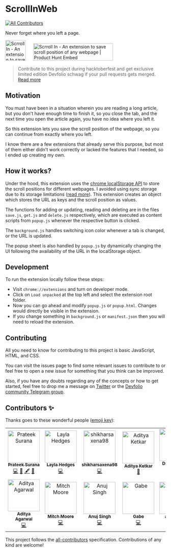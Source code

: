 # ScrollInWeb
[![All Contributors](https://img.shields.io/badge/all_contributors-11-orange.svg?style=flat-square)](#contributors)

Never forget where you left a page.

<p float="left">

<a href="https://chrome.google.com/webstore/detail/scrroll-in/cjgjbjogfodppempgdlppgefojbcmjom?hl=en&gl=IN" target="_blank">
<img src="https://developer.chrome.com/webstore/images/ChromeWebStore_Badge_v2_496x150.png" alt="Scrroll In - An extension to save scroll position of any webpage | Product Hunt Embed" style="height:64px;margin-right:20px;" height="64px" /></a>
<a href="https://www.producthunt.com/posts/scrroll-in?utm_source=badge-featured&utm_medium=badge&utm_souce=badge-scrroll-in" target="_blank"><img src="https://api.producthunt.com/widgets/embed-image/v1/featured.svg?post_id=169127&theme=light" alt="Scrroll In - An extension to save scroll position of any webpage | Product Hunt Embed" style="width: 250px; height: 54px;" width="250px" height="54px" /></a>

</p>

> Contribute to this project during hacktoberfest and get exclusive limited edition Devfolio schwag if your pull requests gets merged. [Read more](https://devfolio.co/blog/hacktoberfest-2019-devfolio/)

## Motivation

You must have been in a situation wherein you are reading a long article, but you don't have enough time to finish it, so you close the tab, and the next time you open the article again, you have no idea where you left it.

So this extension lets you save the scroll position of the webpage, so you can continue from exactly where you left.

I know there are a few extensions that already serve this purpose, but most of them either didn't work correctly or lacked the features that I needed, so I ended up creating my own.

## How it works?

Under the hood, this extension uses the [chrome localStorage API](https://developer.mozilla.org/en/DOM/Storage#localStorage) to store the scroll positions for different webpages. I avoided using sync storage due to its storage limitations ([read more](https://developer.chrome.com/apps/storage)). This extension creates an object which stores the URL as keys and the scroll position as values.

The functions for adding or updating, reading and deleting are in the files `save.js`, `get.js` and `delete.js` respectively, which are executed as content scripts from `popup.js` whenever the respective button is clicked.

The `background.js` handles switching icon color whenever a tab is changed, or the URL is updated.

The popup sheet is also handled by `popup.js` by dynamically changing the UI following the availability of the URL in the localStorage object.

## Development

To run the extension locally follow these steps:

- Visit `chrome://extensions` and turn on developer mode.
- Click on `Load unpacked` at the top left and select the extension root folder.
- Now you can go ahead and modify `popup.js` or `popup.html`. Changes would directly be visible in the extension.
- If you change something in `background.js` or `manifest.json` then you will need to reload the extension.

## Contributing

All you need to know for contributing to this project is basic JavaScript, HTML, and CSS.

You can visit the issues page to find some relevant issues to contribute to or feel free to open a new issue for something that you think can be improved.

Also, if you have any doubts regarding any of the concepts or how to get started, feel free to drop me a message on [Twitter](https://twitter.com/psuranas) or the [Devfolio community Telegram group](https://t.me/devfolio).

## Contributors ✨

Thanks goes to these wonderful people ([emoji key](https://allcontributors.org/docs/en/emoji-key)):

<!-- ALL-CONTRIBUTORS-LIST:START - Do not remove or modify this section -->
<!-- prettier-ignore-start -->
<!-- markdownlint-disable -->
<table>
  <tr>
    <td align="center"><a href="http://prateeksurana.me"><img src="https://avatars3.githubusercontent.com/u/21277179?v=4" width="100px;" alt="Prateek Surana"/><br /><sub><b>Prateek Surana</b></sub></a><br /><a href="https://github.com/devfolioco/scrroll-in/commits?author=prateek3255" title="Code">💻</a> <a href="#design-prateek3255" title="Design">🎨</a> <a href="#content-prateek3255" title="Content">🖋</a> <a href="https://github.com/devfolioco/scrroll-in/commits?author=prateek3255" title="Documentation">📖</a></td>
    <td align="center"><a href="http://laylawrote.com"><img src="https://avatars3.githubusercontent.com/u/19983454?v=4" width="100px;" alt="Layla Hedges"/><br /><sub><b>Layla Hedges</b></sub></a><br /><a href="https://github.com/devfolioco/scrroll-in/commits?author=N7Layla" title="Code">💻</a></td>
    <td align="center"><a href="https://github.com/shikharsaxena98"><img src="https://avatars1.githubusercontent.com/u/21315618?v=4" width="100px;" alt="shikharsaxena98"/><br /><sub><b>shikharsaxena98</b></sub></a><br /><a href="https://github.com/devfolioco/scrroll-in/commits?author=shikharsaxena98" title="Code">💻</a></td>
    <td align="center"><a href="http://adityaketkar.me"><img src="https://avatars0.githubusercontent.com/u/22611315?v=4" width="100px;" alt="Aditya Ketkar"/><br /><sub><b>Aditya Ketkar</b></sub></a><br /><a href="#design-adityaketkar" title="Design">🎨</a></td>
    <td align="center"><a href="https://github.com/DEBSUBHRO"><img src="https://avatars0.githubusercontent.com/u/42496309?v=4" width="100px;" alt="DEBSUBHRA ROY"/><br /><sub><b>DEBSUBHRA ROY</b></sub></a><br /><a href="#design-DEBSUBHRO" title="Design">🎨</a></td>
    <td align="center"><a href="http://aashisresume.firebaseapp.com"><img src="https://avatars2.githubusercontent.com/u/29084675?v=4" width="100px;" alt="Aashis kumar"/><br /><sub><b>Aashis kumar</b></sub></a><br /><a href="https://github.com/devfolioco/scrroll-in/commits?author=aesher9o1" title="Code">💻</a></td>
    <td align="center"><a href="https://github.com/RohitKaushal7"><img src="https://avatars2.githubusercontent.com/u/43717403?v=4" width="100px;" alt="Rohit Kaushal"/><br /><sub><b>Rohit Kaushal</b></sub></a><br /><a href="https://github.com/devfolioco/scrroll-in/commits?author=RohitKaushal7" title="Code">💻</a> <a href="#design-RohitKaushal7" title="Design">🎨</a></td>
  </tr>
  <tr>
    <td align="center"><a href="http://adi.surge.sh"><img src="https://avatars1.githubusercontent.com/u/15871340?v=4" width="100px;" alt="Aditya Agarwal"/><br /><sub><b>Aditya Agarwal</b></sub></a><br /><a href="https://github.com/devfolioco/scrroll-in/commits?author=itaditya" title="Code">💻</a></td>
    <td align="center"><a href="https://github.com/MitchMo"><img src="https://avatars2.githubusercontent.com/u/11459569?v=4" width="100px;" alt="Mitch Moore"/><br /><sub><b>Mitch Moore</b></sub></a><br /><a href="https://github.com/devfolioco/scrroll-in/commits?author=MitchMo" title="Code">💻</a></td>
    <td align="center"><a href="https://github.com/underscoreanuj"><img src="https://avatars1.githubusercontent.com/u/30765911?v=4" width="100px;" alt="Anuj Singh"/><br /><sub><b>Anuj Singh</b></sub></a><br /><a href="https://github.com/devfolioco/scrroll-in/commits?author=underscoreanuj" title="Code">💻</a></td>
    <td align="center"><a href="http://www.gaberosedesign.com"><img src="https://avatars3.githubusercontent.com/u/7225212?v=4" width="100px;" alt="Gabe"/><br /><sub><b>Gabe</b></sub></a><br /><a href="https://github.com/devfolioco/scrroll-in/commits?author=roseg43" title="Code">💻</a></td>
    <td align="center"><a href="https://github.com/Alucard17"><img src="https://avatars1.githubusercontent.com/u/26205172?v=4" width="100px;" alt="alucard17"/><br /><sub><b>alucard17</b></sub></a><br /><a href="https://github.com/devfolioco/scrroll-in/commits?author=alucard17" title="Code">💻</a></td>
  </tr>
</table>

<!-- markdownlint-enable -->
<!-- prettier-ignore-end -->
<!-- ALL-CONTRIBUTORS-LIST:END -->

This project follows the [all-contributors](https://github.com/all-contributors/all-contributors) specification. Contributions of any kind are welcome!
